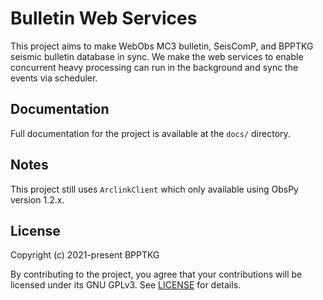 # Bulletin Web Services

This project aims to make WebObs MC3 bulletin, SeisComP, and BPPTKG seismic
bulletin database in sync. We make the web services to enable concurrent heavy
processing can run in the background and sync the events via scheduler.

## Documentation

Full documentation for the project is available at the `docs/` directory.

## Notes

This project still uses `ArclinkClient` which only available using ObsPy version
1.2.x.

## License

Copyright (c) 2021-present BPPTKG

By contributing to the project, you agree that your contributions will be
licensed under its GNU GPLv3. See
[LICENSE](https://github.com/bpptkg/bulletin/blob/main/LICENSE) for details.
